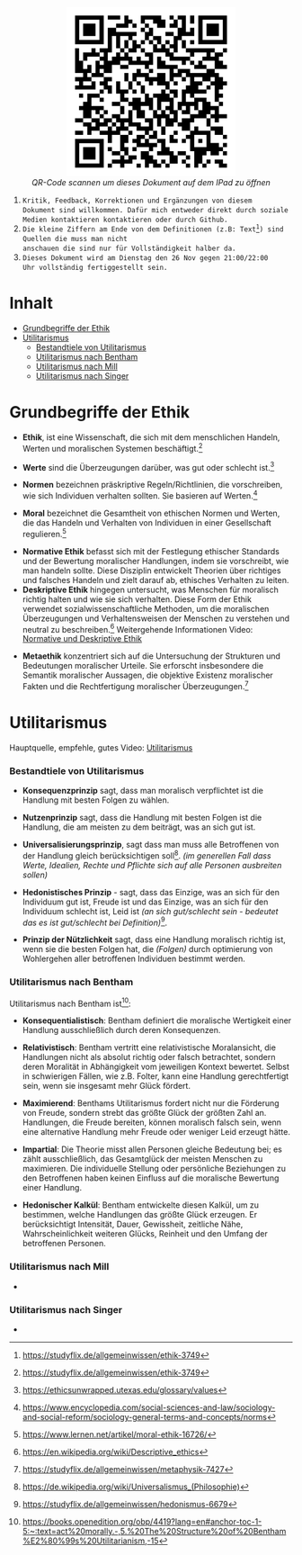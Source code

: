 <p align="center">
	<img src="Img/qr_bk_klas1.png" width="300"  title="qr code">
	<br>
	<em>QR-Code scannen um dieses Dokument auf dem IPad zu öffnen</em>
</p>

1. <code>Kritik, Feedback, Korrektionen und Ergänzungen von diesem Dokument sind willkommen. Dafür mich entweder direkt durch soziale Medien kontaktieren kontaktieren oder durch Github.</code>
2. <code>Die kleine Ziffern am Ende von dem Definitionen (z.B: Text[^1]) sind Quellen die muss man nicht anschauen die sind nur für Vollständigkeit halber da.</code>
3. <code>Dieses Dokument wird am Dienstag den 26 Nov gegen 21:00/22:00 Uhr vollständig fertiggestellt sein. </code>

[^1]: https://studyflix.de/allgemeinwissen/ethik-3749
# Inhalt
- [Grundbegriffe der Ethik](#grundbegriffe-der-ethik)
- [Utilitarismus](#utilitarismus)
	- [Bestandtiele von Utilitarismus](#bestandtiele-von-utilitarismus)
 	- [Utilitarismus nach Bentham](#utilitarismus-nach-bentham)
  	- [Utilitarismus nach Mill](#utilitarismus-nach-mill)
  	- [Utilitarismus nach Singer](#utilitarismus-nach-singer)
# Grundbegriffe der Ethik

- **Ethik**, ist eine Wissenschaft, die sich mit dem menschlichen Handeln, Werten und moralischen Systemen beschäftigt.[^2]
[^2]: https://studyflix.de/allgemeinwissen/ethik-3749
- **Werte** sind die Überzeugungen darüber, was gut oder schlecht ist.[^3]
[^3]: https://ethicsunwrapped.utexas.edu/glossary/values
- **Normen** bezeichnen präskriptive Regeln/Richtlinien, die vorschreiben, wie sich Individuen verhalten sollten. Sie basieren auf Werten.[^4]
[^4]: https://www.encyclopedia.com/social-sciences-and-law/sociology-and-social-reform/sociology-general-terms-and-concepts/norms
- **Moral** bezeichnet die Gesamtheit von ethischen Normen und Werten, die das Handeln und Verhalten von Individuen in einer Gesellschaft regulieren.[^5]
[^5]: https://www.lernen.net/artikel/moral-ethik-16726/
- **Normative Ethik** befasst sich mit der Festlegung ethischer Standards und der Bewertung moralischer Handlungen, indem sie vorschreibt, wie man handeln sollte. Diese Disziplin entwickelt Theorien über richtiges und falsches Handeln und zielt darauf ab, ethisches Verhalten zu leiten.
- **Deskriptive Ethik** hingegen untersucht, was Menschen für moralisch richtig halten und wie sie sich verhalten. Diese Form der Ethik verwendet sozialwissenschaftliche Methoden, um die moralischen Überzeugungen und Verhaltensweisen der Menschen zu verstehen und neutral zu beschreiben.[^6] Weitergehende Informationen Video: [Normative und Deskriptive Ethik](https://www.youtube.com/watch?v=1X6R8ze7O0I&list=PL7YPshZMeLIazts4sq6UQ2kpjsUxhHaBd&index=25)
[^6]: https://en.wikipedia.org/wiki/Descriptive_ethics
- **Metaethik** konzentriert sich auf die Untersuchung der Strukturen und Bedeutungen moralischer Urteile. Sie erforscht insbesondere die Semantik moralischer Aussagen, die objektive Existenz moralischer Fakten und die Rechtfertigung moralischer Überzeugungen.[^7]
[^7]: https://studyflix.de/allgemeinwissen/metaphysik-7427

# Utilitarismus
Hauptquelle, empfehle, gutes Video: [Utilitarismus](https://www.youtube.com/watch?v=03ESwNlyG8k&list=PL7YPshZMeLIazts4sq6UQ2kpjsUxhHaBd&index=1)

### Bestandtiele von Utilitarismus

- **Konsequenzprinzip** sagt, dass man moralisch verpflichtet ist die Handlung mit besten Folgen zu wählen.

- **Nutzenprinzip** sagt, dass die Handlung mit besten Folgen ist die Handlung, die am meisten zu dem beiträgt, was an sich gut ist.

- **Universalisierungsprinzip**, sagt dass man muss alle Betroffenen von der Handlung gleich berücksichtigen soll[^9]. *(im generellen Fall dass Werte, Idealien, Rechte und Pflichte sich auf alle Personen ausbreiten sollen)*
[^9]: https://de.wikipedia.org/wiki/Universalismus_(Philosophie)

- **Hedonistisches Prinzip** - sagt, dass das Einzige, was an sich für den Individuum gut ist, Freude ist und das Einzige, was an sich für den Individuum schlecht ist, Leid ist *(an sich gut/schlecht sein - bedeutet das es ist gut/schlecht bei Definition)*[^8]. 
[^8]: https://studyflix.de/allgemeinwissen/hedonismus-6679

- **Prinzip der Nützlichkeit** sagt, dass eine Handlung moralisch richtig ist, wenn sie die besten Folgen hat, die *(Folgen)* durch optimierung von Wohlergehen aller betroffenen Individuen bestimmt werden.
### Utilitarismus nach Bentham
Utilitarismus  nach  Bentham ist[^11]:
[^11]: https://books.openedition.org/obp/4419?lang=en#anchor-toc-1-5:~:text=act%20morally.-,5.%20The%20Structure%20of%20Bentham%E2%80%99s%20Utilitarianism,-15
- **Konsequentialistisch**: Bentham definiert die moralische Wertigkeit einer Handlung ausschließlich durch deren Konsequenzen.

- **Relativistisch**: Bentham vertritt eine relativistische Moralansicht, die Handlungen nicht als absolut richtig oder falsch betrachtet, sondern deren Moralität in Abhängigkeit vom jeweiligen Kontext bewertet. Selbst in schwierigen Fällen, wie z.B. Folter, kann eine Handlung gerechtfertigt sein, wenn sie insgesamt mehr Glück fördert.

- **Maximierend**: Benthams Utilitarismus fordert nicht nur die Förderung von Freude, sondern strebt das größte Glück der größten Zahl an. Handlungen, die Freude bereiten, können moralisch falsch sein, wenn eine alternative Handlung mehr Freude oder weniger Leid erzeugt hätte.

- **Impartial**: Die Theorie misst allen Personen gleiche Bedeutung bei; es zählt ausschließlich, das Gesamtglück der meisten Menschen zu maximieren. Die individuelle Stellung oder persönliche Beziehungen zu den Betroffenen haben keinen Einfluss auf die moralische Bewertung einer Handlung.

- **Hedonischer Kalkül**: Bentham entwickelte diesen Kalkül, um zu bestimmen, welche Handlungen das größte Glück erzeugen. Er berücksichtigt Intensität, Dauer, Gewissheit, zeitliche Nähe, Wahrscheinlichkeit weiteren Glücks, Reinheit und den Umfang der betroffenen Personen.

### Utilitarismus nach Mill
-
### Utilitarismus nach Singer
- 
